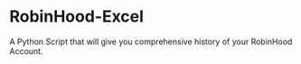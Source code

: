 # RobinHood-Excel

A Python Script that will give you comprehensive history of your RobinHood Account.
